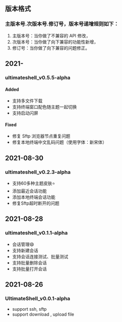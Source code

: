 ## 版本格式
### 主版本号.次版本号.修订号，版本号递增规则如下：
1. 主版本号：当你做了不兼容的 API 修改，
1. 次版本号：当你做了向下兼容的功能性新增，
1. 修订号：当你做了向下兼容的问题修正。

## 2021-
### ultimateshell_v0.5.5-alpha
#### Added
- 支持多文件下载
- 支持终端窗口配色随主题一起切换
- 支持启动闪屏

#### Fixed
- 修复 Sftp 浏览器节点重复问题
- 修复本地终端中文乱码问题（使用字体：新宋体）


## 2021-08-30
### ultimateshell_v0.2.3-alpha
- 支持60多种主题皮肤:star:
- 添加最近会话功能
- 添加本地终端会话功能
- 修复Sftp超时断开的问题


## 2021-08-28
### ultimateshell_v0.1.1-alpha
- 会话管理:smile:
- 支持新建会话
- 支持会话连接测试、批量测试
- 支持批量删除会话
- 支持批量打开会话

## 2021-08-26
### UltimateShell_v0.0.1-alpha
- support ssh, sftp
- support download , upload file